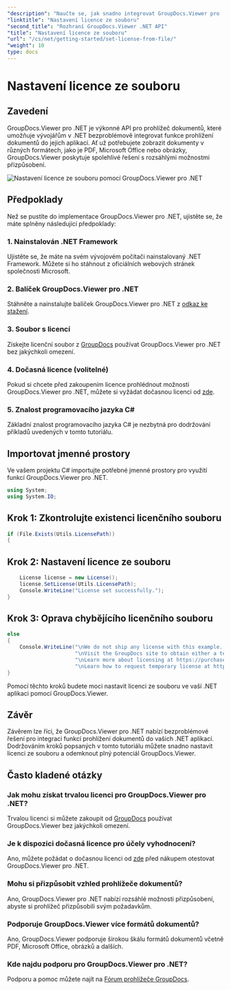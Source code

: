 ```yaml
---
"description": "Naučte se, jak snadno integrovat GroupDocs.Viewer pro .NET do vašich aplikací. Nastavte licenci, zobrazte dokumenty a přizpůsobte vzhled prohlížeče."
"linktitle": "Nastavení licence ze souboru"
"second_title": "Rozhraní GroupDocs.Viewer .NET API"
"title": "Nastavení licence ze souboru"
"url": "/cs/net/getting-started/set-license-from-file/"
"weight": 10
type: docs
---
```

# Nastavení licence ze souboru

## Zavedení
GroupDocs.Viewer pro .NET je výkonné API pro prohlížeč dokumentů, které umožňuje vývojářům v .NET bezproblémově integrovat funkce prohlížení dokumentů do jejich aplikací. Ať už potřebujete zobrazit dokumenty v různých formátech, jako je PDF, Microsoft Office nebo obrázky, GroupDocs.Viewer poskytuje spolehlivé řešení s rozsáhlými možnostmi přizpůsobení.

![Nastavení licence ze souboru pomocí GroupDocs.Viewer pro .NET](/viewer/getting-started/set-license-from-file.png)

## Předpoklady
Než se pustíte do implementace GroupDocs.Viewer pro .NET, ujistěte se, že máte splněny následující předpoklady:
### 1. Nainstalován .NET Framework
Ujistěte se, že máte na svém vývojovém počítači nainstalovaný .NET Framework. Můžete si ho stáhnout z oficiálních webových stránek společnosti Microsoft.
### 2. Balíček GroupDocs.Viewer pro .NET
Stáhněte a nainstalujte balíček GroupDocs.Viewer pro .NET z [odkaz ke stažení](https://releases.groupdocs.com/viewer/net/).
### 3. Soubor s licencí
Získejte licenční soubor z [GroupDocs](https://purchase.groupdocs.com/buy) používat GroupDocs.Viewer pro .NET bez jakýchkoli omezení.
### 4. Dočasná licence (volitelné)
Pokud si chcete před zakoupením licence prohlédnout možnosti GroupDocs.Viewer pro .NET, můžete si vyžádat dočasnou licenci od [zde](https://purchase.groupdocs.com/temporary-license/).
### 5. Znalost programovacího jazyka C#
Základní znalost programovacího jazyka C# je nezbytná pro dodržování příkladů uvedených v tomto tutoriálu.

## Importovat jmenné prostory
Ve vašem projektu C# importujte potřebné jmenné prostory pro využití funkcí GroupDocs.Viewer pro .NET.

```csharp
using System;
using System.IO;
```

## Krok 1: Zkontrolujte existenci licenčního souboru
```csharp
if (File.Exists(Utils.LicensePath))
{
```
## Krok 2: Nastavení licence ze souboru
```csharp
    License license = new License();
    license.SetLicense(Utils.LicensePath);
    Console.WriteLine("License set successfully.");
}
```
## Krok 3: Oprava chybějícího licenčního souboru
```csharp
else
{
    Console.WriteLine("\nWe do not ship any license with this example. " +
                      "\nVisit the GroupDocs site to obtain either a temporary or permanent license. " +
                      "\nLearn more about licensing at https://purchase.groupdocs.com/faqs/licensing.
                      "\nLearn how to request temporary license at https://purchase.groupdocs.com/temporary-license.");
}
```
Pomocí těchto kroků budete moci nastavit licenci ze souboru ve vaší .NET aplikaci pomocí GroupDocs.Viewer.

## Závěr
Závěrem lze říci, že GroupDocs.Viewer pro .NET nabízí bezproblémové řešení pro integraci funkcí prohlížení dokumentů do vašich .NET aplikací. Dodržováním kroků popsaných v tomto tutoriálu můžete snadno nastavit licenci ze souboru a odemknout plný potenciál GroupDocs.Viewer.
## Často kladené otázky
### Jak mohu získat trvalou licenci pro GroupDocs.Viewer pro .NET?
Trvalou licenci si můžete zakoupit od [GroupDocs](https://purchase.groupdocs.com/buy) používat GroupDocs.Viewer bez jakýchkoli omezení.
### Je k dispozici dočasná licence pro účely vyhodnocení?
Ano, můžete požádat o dočasnou licenci od [zde](https://purchase.groupdocs.com/temporary-license/) před nákupem otestovat GroupDocs.Viewer pro .NET.
### Mohu si přizpůsobit vzhled prohlížeče dokumentů?
Ano, GroupDocs.Viewer pro .NET nabízí rozsáhlé možnosti přizpůsobení, abyste si prohlížeč přizpůsobili svým požadavkům.
### Podporuje GroupDocs.Viewer více formátů dokumentů?
Ano, GroupDocs.Viewer podporuje širokou škálu formátů dokumentů včetně PDF, Microsoft Office, obrázků a dalších.
### Kde najdu podporu pro GroupDocs.Viewer pro .NET?
Podporu a pomoc můžete najít na [Fórum prohlížeče GroupDocs](https://forum.groupdocs.com/c/viewer/9).